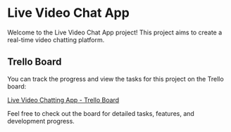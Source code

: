 # Live Video Chat App

Welcome to the Live Video Chat App project! This project aims to create a real-time video chatting platform.

## Trello Board

You can track the progress and view the tasks for this project on the Trello board:

[Live Video Chatting App - Trello Board](https://trello.com/invite/b/6733882c0189a53125868f2b/ATTI80cc18737f4183b987c7ea4bebbc367c27717262/live-video-chatting-app)

Feel free to check out the board for detailed tasks, features, and development progress.
